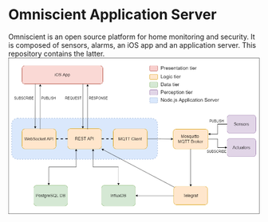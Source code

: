 # Omniscient Application Server
Omniscient is an open source platform for home monitoring and security. It is composed of sensors, alarms, an iOS app and an application server.
This repository contains the latter.
![Omniscient back-end architecture](/assets/images/back-end-architecture.png)
